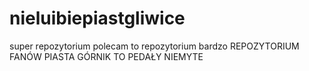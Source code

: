 # nieluibiepiastgliwice
super repozytorium
polecam to repozytorium bardzo
REPOZYTORIUM FANÓW PIASTA
GÓRNIK TO PEDAŁY NIEMYTE

